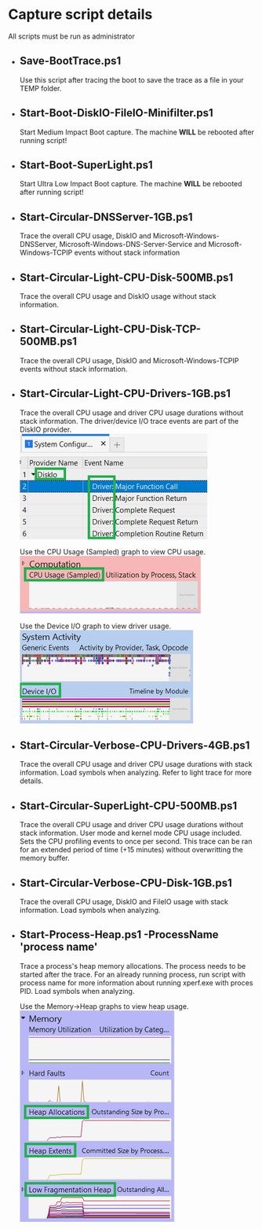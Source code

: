 # Capture script details

All scripts must be run as administrator

- ## Save-BootTrace.ps1

    Use this script after tracing the boot to save the trace as a file in your TEMP folder.

- ## Start-Boot-DiskIO-FileIO-Minifilter.ps1

    Start Medium Impact Boot capture. The machine **WILL** be rebooted after running script!

- ## Start-Boot-SuperLight.ps1

    Start Ultra Low Impact Boot capture. The machine **WILL** be rebooted after running script!

- ## Start-Circular-DNSServer-1GB.ps1

    Trace the overall CPU usage, DiskIO and Microsoft-Windows-DNSServer, Microsoft-Windows-DNS-Server-Service and Microsoft-Windows-TCPIP events without stack information

- ## Start-Circular-Light-CPU-Disk-500MB.ps1

    Trace the overall CPU usage and DiskIO usage without stack information.

- ## Start-Circular-Light-CPU-Disk-TCP-500MB.ps1

    Trace the overall CPU usage, DiskIO and Microsoft-Windows-TCPIP events without stack information.

- ## Start-Circular-Light-CPU-Drivers-1GB.ps1

    Trace the overall CPU usage and driver CPU usage durations without stack information. The driver/device I/O trace events are part of the DiskIO provider.</br>![DiskIO](/ETW/Tools/WPT/WPR/CaptureScripts/images/diskio.png)

    Use the CPU Usage (Sampled) graph to view CPU usage.</br>![CPUUsage](/ETW/Tools/WPT/WPR/CaptureScripts/images/cpuusage.png)

    Use the Device I/O graph to view driver usage.</br>![DriverUsage](/ETW/Tools/WPT/WPR/CaptureScripts/images/driver-io.png)

- ## Start-Circular-Verbose-CPU-Drivers-4GB.ps1

    Trace the overall CPU usage and driver CPU usage durations with stack information. Load symbols when analyzing. Refer to light trace for more details.

- ## Start-Circular-SuperLight-CPU-500MB.ps1

    Trace the overall CPU usage and driver CPU usage durations without stack information. User mode and kernel mode CPU usage included. Sets the CPU profiling events to once per second. This trace can be ran for an extended period of time (+15 minutes) without overwritting the memory buffer.

- ## Start-Circular-Verbose-CPU-Disk-1GB.ps1

    Trace the overall CPU usage, DiskIO and FileIO usage with stack information. Load symbols when analyzing.

- ## Start-Process-Heap.ps1 -ProcessName 'process name'

    Trace a process's heap memory allocations. The process needs to be started after the trace. For an already running process, run script with process name for more information about running xperf.exe with proces PID. Load symbols when analyzing.
    
    Use the Memory->Heap graphs to view heap usage.</br>![Heap](/ETW/Tools/WPT/WPR/CaptureScripts/images/heap.png)
